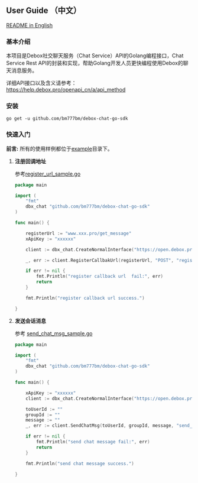 ## User Guide （中文）

[README  in English](https://github.com/bm777bm/debox-chat-go-sdk/blob/master/README_EN.md)

### 基本介绍

本项目是Debox社交聊天服务（Chat Service）API的Golang编程接口，Chat Service Rest API的封装和实现，帮助Golang开发人员更快编程使用Debox的聊天消息服务。

详细API接口以及含义请参考：https://help.debox.pro/openapi_cn/a/api_method

### 安装
```
go get -u github.com/bm777bm/debox-chat-go-sdk
```


### 快速入门

**前言:**   所有的使用样例都位于[example](https://github.com/bm777bm/debox-chat-go-sdk/tree/master/example)目录下。


1. **注册回调地址**

   参考[register_url_sample.go](example/register_url.go)

   ```go
   package main

   import (
       "fmt"
       dbx_chat "github.com/bm777bm/debox-chat-go-sdk"
   )
   
   func main() {
   
       registerUrl := "www.xxx.pro/get_message"
	   xApiKey := "xxxxxx"
   
       client := dbx_chat.CreateNormalInterface("https://open.debox.pro", xApiKey)
   
       _, err := client.RegisterCallbakUrl(registerUrl, "POST", "register")
   
       if err != nil {
           fmt.Println("register callback url  fail:", err)
           return
       }
   
       fmt.Println("register callback url success.")
   
   }
   ```

2. **发送会话消息**

   参考 [send_chat_msg_sample.go](example/send_chat_msg.go)

   ```go 
   package main

   import (
       "fmt"
       dbx_chat "github.com/bm777bm/debox-chat-go-sdk"
   )
   
   func main() {
   
       xApiKey := "xxxxxx"
       client := dbx_chat.CreateNormalInterface("https://open.debox.pro", xApiKey)

       toUserId := ""
       groupId := ""
       message := ""
       _, err := client.SendChatMsg(toUserId, groupId, message, "send_msg")
   
       if err != nil {
           fmt.Println("send chat message fail:", err)
           return
       }
   
       fmt.Println("send chat message success.")
   
   }
   ```

